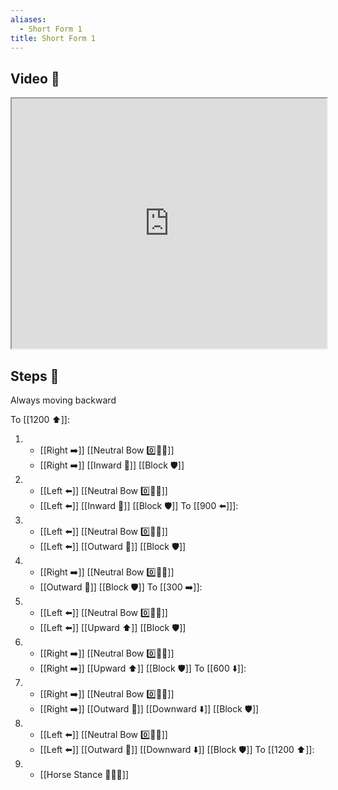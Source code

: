 ```yaml
---
aliases:
  - Short Form 1
title: Short Form 1
---
```


## Video 🎥

<iframe src="https://www.youtube.com/embed/Fz4jGkCKkxk" width="100%" height="400"></iframe>

## Steps 👣

Always moving backward

To [[1200 ⬆️]]:
1.  - [[Right ➡️]] [[Neutral Bow 0️⃣🧍‍♂️]] 
    - [[Right ➡️]] [[Inward 🔽]] [[Block 🛡️]]
2.  - [[Left ⬅️]] [[Neutral Bow 0️⃣🧍‍♂️]]
    - [[Left ⬅️]] [[Inward 🔽]] [[Block 🛡️]]
To [[900 ⬅️]]]:
3.  - [[Left ⬅️]] [[Neutral Bow 0️⃣🧍‍♂️]]
    - [[Left ⬅️]] [[Outward 🔼]] [[Block 🛡️]]
4.  - [[Right ➡️]] [[Neutral Bow 0️⃣🧍‍♂️]]
    - [[Outward 🔼]] [[Block 🛡️]]
To [[300 ➡️]]:
5.  - [[Left ⬅️]] [[Neutral Bow 0️⃣🧍‍♂️]]
    - [[Left ⬅️]] [[Upward ⬆️]] [[Block 🛡️]]
6.  - [[Right ➡️]] [[Neutral Bow 0️⃣🧍‍♂️]] 
    - [[Right ➡️]] [[Upward ⬆️]] [[Block 🛡️]]
To [[600 ⬇️]]:
7.  - [[Right ➡️]] [[Neutral Bow 0️⃣🧍‍♂️]] 
    - [[Right ➡️]] [[Outward 🔼]] [[Downward ⬇️]] [[Block 🛡️]]
8.  - [[Left ⬅️]] [[Neutral Bow 0️⃣🧍‍♂️]]
    - [[Left ⬅️]] [[Outward 🔼]] [[Downward ⬇️]] [[Block 🛡️]]
To [[1200 ⬆️]]:
9.  - [[Horse Stance 🏇🧍‍♂️]]
